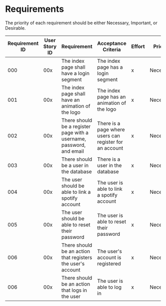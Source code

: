 # Requirements

The priority of each requirement should be either Necessary, Important, or Desirable.

| Requirement ID | User Story ID | Requirement | Acceptance Criteria | Effort | Priority | Status |
|----------------|---------------|-------------|---------------------|--------|----------|--------|
|            000 |           00x | The index page shall have a login segment             | The index page has a login segment | x | Necessary | Not Started |
|            001 |           00x | The index page shall have an animation of the logo             | The index page has an animation of the logo | x | Necessary | Not Started |
|            002 |           00x | There should be a register page with a username, password, and email             | There is a page where users can register for an account | x | Necessary | Not Started |
|            003 |           00x | There should be a user in the database             | There is a user in the database | x | Necessary | Not Started |
|            004 |           00x | The user should be able to link a spotify account            | The user is able to link a spotify account | x | Necessary | Not Started |
|            005 |           00x | The user should be able to reset their password            | The user is able to reset their password | x | Necessary | Not Started |
|            006 |           00x | There should be an action that registers the user's account            | The user's account is registered | x | Necessary | Not Started |
|            006 |           00x | There should be an action that logs in the user            | The user is able to log in | x | Necessary | Not Started |
